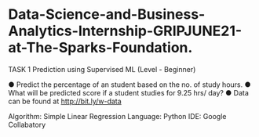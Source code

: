 # Data-Science-and-Business-Analytics-Internship-GRIPJUNE21-at-The-Sparks-Foundation.
TASK 1
Prediction using Supervised ML
(Level - Beginner)

● Predict the percentage of an student based on the no. of study hours.
● What will be predicted score if a student studies for 9.25 hrs/ day?
● Data can be found at http://bit.ly/w-data

Algorithm: Simple Linear Regression
Language: Python
IDE: Google Collabatory
                


